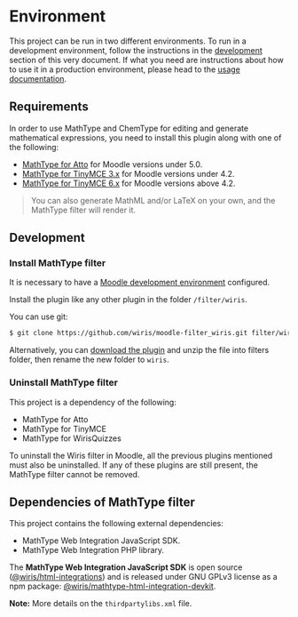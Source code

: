 # Environment

This project can be run in two different environments. To run in a development environment, follow the instructions in the [development](#development) section of this very document. If what you need are instructions about how to use it in a production environment, please head to the [usage documentation](../usage/README.md#production).

## Requirements

In order to use MathType and ChemType for editing and generate mathematical expressions, you need to install this plugin along with one of the following:

- [MathType for Atto](https://github.com/wiris/mooodle-atto_wiris) for Moodle versions under 5.0.
- [MathType for TinyMCE 3.x](https://github.com/wiris/moodle-tinymce_tiny_mce_wiris) for Moodle versions under 4.2.
- [MathType for TinyMCE 6.x](https://github.com/wiris/moodle-tinymce6_wiris) for Moodle versions above 4.2.

> You can also generate MathML and/or LaTeX on your own, and the MathType filter will render it.

## Development

### Install MathType filter

It is necessary to have a [Moodle development environment](https://github.com/moodlehq/moodle-docker) configured. 

Install the plugin like any other plugin in the folder `/filter/wiris`.

You can use git:

```sh
$ git clone https://github.com/wiris/moodle-filter_wiris.git filter/wiris
```

Alternatively, you can [download the plugin](https://github.com/wiris/moodle-filter_wiris/archive/main.zip) and unzip the file into filters folder, then rename the new folder to `wiris`.

### Uninstall MathType filter

This project is a dependency of the following:

* MathType for Atto
* MathType for TinyMCE
* MathType for WirisQuizzes


To uninstall the Wiris filter in Moodle, all the previous plugins mentioned must also be uninstalled. If any of these plugins are still present, the MathType filter cannot be removed.

## Dependencies of MathType filter

This project contains the following external dependencies:

* MathType Web Integration JavaScript SDK.
* MathType Web Integration PHP library.

The **MathType Web Integration JavaScript SDK** is open source ([@wiris/html-integrations](https://github.com/wiris/html-integrations)) and is released under GNU GPLv3 license as a npm package: [@wiris/mathtype-html-integration-devkit](https://www.npmjs.com/package/@wiris/mathtype-html-integration-devkit).

**Note:** More details on the `thirdpartylibs.xml` file.
